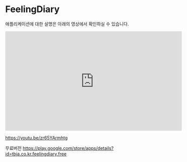 # FeelingDiary

애플리케이션에 대한 설명은 아래의 영상에서 확인하실 수 있습니다.

<iframe width="560" height="315" src="https://www.youtube.com/embed/zr65YArmhtg" frameborder="0" allow="accelerometer; autoplay; encrypted-media; gyroscope; picture-in-picture" allowfullscreen></iframe>

https://youtu.be/zr65YArmhtg


무료버전
https://play.google.com/store/apps/details?id=tbja.co.kr.feelingdiary.free

